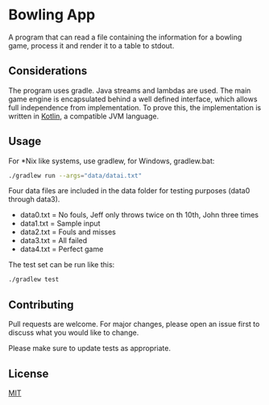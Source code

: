 # Bowling App

A program that can read a file containing the information
for a bowling game, process it and render it to
a table to stdout.

## Considerations
The program uses gradle.
Java streams and lambdas are used.
The main game engine is encapsulated behind
a well defined interface, which allows full independence from
implementation. To prove this, the implementation is written in [Kotlin](https://kotlinlang.org),
a compatible JVM language.

## Usage
For *Nix like systems, use gradlew, for Windows, gradlew.bat:

```bash
./gradlew run --args="data/datai.txt"
```
Four data files are included in the data folder for testing
purposes (data0 through data3).

* data0.txt = No fouls, Jeff only throws twice on th 10th, John three times
* data1.txt = Sample input
* data2.txt = Fouls and misses
* data3.txt = All failed
* data4.txt = Perfect game

The test set can be run like this:
```bash
./gradlew test
```

## Contributing
Pull requests are welcome. For major changes, please open an issue first to discuss what you would like to change.

Please make sure to update tests as appropriate.

## License
[MIT](https://choosealicense.com/licenses/mit/)